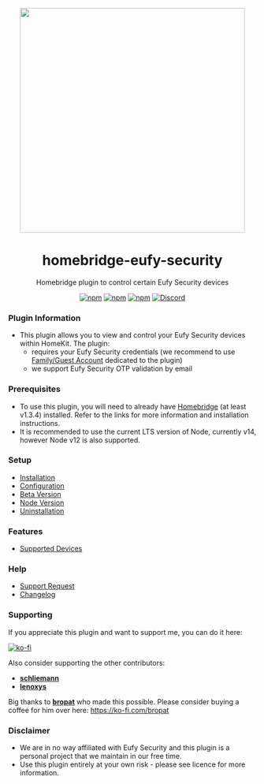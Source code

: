 <p align="center">
   <a href="https://github.com/samemory/homebridge-eufy-security"><img src="https://raw.githubusercontent.com/wiki/samemory/homebridge-eufy-security/img/homebridge-eufy-security.png" width="456px"></a>
</p>
<span align="center">

# homebridge-eufy-security

Homebridge plugin to control certain Eufy Security devices

[![npm](https://img.shields.io/npm/v/homebridge-eufy-security/latest?label=latest)](https://www.npmjs.com/package/homebridge-eufy-security)
[![npm](https://img.shields.io/npm/v/homebridge-eufy-security/beta?label=beta)](https://github.com/samemory/homebridge-eufy-security/wiki/Beta-Version)
[![npm](https://img.shields.io/npm/dt/homebridge-eufy-security)](https://www.npmjs.com/package/homebridge-eufy-security)
[![Discord](https://img.shields.io/discord/432663330281226270?color=728ED5&logo=discord&label=hb-discord)](https://discord.com/channels/432663330281226270/876907345962229791)

</span>

### Plugin Information

- This plugin allows you to view and control your Eufy Security devices within HomeKit. The plugin:
  - requires your Eufy Security credentials (we recommend to use [Family/Guest Account](https://support.eufylife.com/s/article/Share-Your-eufySecurity-Devices-With-Your-Family) dedicated to the plugin)
  - we support Eufy Security OTP validation by email

### Prerequisites

- To use this plugin, you will need to already have [Homebridge](https://homebridge.io) (at least v1.3.4)  installed. Refer to the links for more information and installation instructions.
- It is recommended to use the current LTS version of Node, currently v14, however Node v12 is also supported.

### Setup

- [Installation](./Installation)
- [Configuration](.Configuration)
- [Beta Version](./Beta-Version)
- [Node Version](./Node-Version)
- [Uninstallation](.Uninstallation)

### Features

- [Supported Devices](./Supported-Devices)

### Help

- [Support Request](https://github.com/samemory/homebridge-eufy-security/issues/new/choose)
- [Changelog](https://github.com/samemory/homebridge-eufy-security/blob/master/CHANGELOG.md)

### Supporting

If you appreciate this plugin and want to support me, you can do it here:

[![ko-fi](https://ko-fi.com/img/githubbutton_sm.svg)](https://ko-fi.com/S6S24XCVJ)

Also consider supporting the other contributors:

-   **[schliemann](https://github.com/schliemann)**
-   **[lenoxys](https://github.com/lenoxys)**


Big thanks to **[bropat](https://github.com/bropat)** who made this possible. Please consider buying a coffee for him over here: https://ko-fi.com/bropat

### Disclaimer

- We are in no way affiliated with Eufy Security and this plugin is a personal project that we maintain in our free time.
- Use this plugin entirely at your own risk - please see licence for more information.
